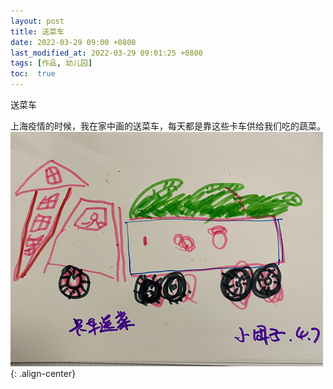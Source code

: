 ```yaml
---
layout: post
title: 送菜车
date: 2022-03-29 09:00 +0800
last_modified_at: 2022-03-29 09:01:25 +0800
tags: [作品, 幼儿园]
toc:  true
---
```

送菜车

上海疫情的时候，我在家中画的送菜车，每天都是靠这些卡车供给我们吃的蔬菜。
 <img src="/images/posts/2023-08-26/送菜车.JPG">{: .align-center}
